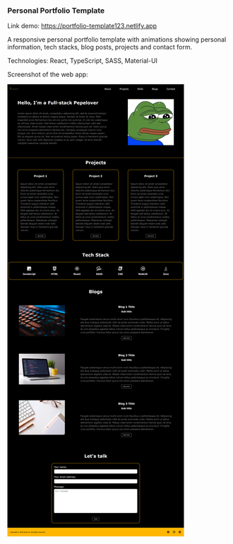 ### Personal Portfolio Template

Link demo: https://portfolio-template123.netlify.app

A responsive personal portfolio template with animations showing personal information, tech stacks, blog posts, projects and contact form. 

Technologies: React, TypeScript, SASS, Material-UI

Screenshot of the web app:

![screenshot](./src/assets/images/screenshot.png)


